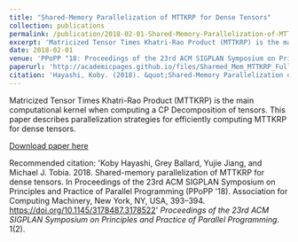 ```yaml
---
title: "Shared-Memory Parallelization of MTTKRP for Dense Tensors"
collection: publications
permalink: /publication/2018-02-01-Shared-Memory-Parallelization-of-MTTKRP-for-Dense-Tensors.md
excerpt: 'Matricized Tensor Times Khatri-Rao Product (MTTKRP) is the main computational kernel when computing a CP Decomposition of tensors. This paper describes parallelization strategies for efficiently computing MTTKRP for dense tensors.'
date: 2018-02-01
venue: 'PPoPP "18: Proceedings of the 23rd ACM SIGPLAN Symposium on Principles and Practice of Parallel Programming (Short Paper)'
paperurl: 'http://academicpages.github.io/files/Sharmed_Mem_MTTKRP_Full.pdf'
citation: 'Hayashi, Koby. (2018). &quot;Shared-Memory Parallelization of MTTKRP for Dense Tensors.&quot; <i>Proceedings of the 23rd ACM SIGPLAN Symposium on Principles and Practice of Parallel Programming</i>. 1(1).'
---
```

Matricized Tensor Times Khatri-Rao Product (MTTKRP) is the main computational kernel when computing a CP Decomposition of tensors. This paper describes parallelization strategies for efficiently computing MTTKRP for dense tensors.

[Download paper here](http://academicpages.github.io/files/Sharmed_Mem_MTTKRP_Full.pdf)

Recommended citation: 'Koby Hayashi, Grey Ballard, Yujie Jiang, and Michael J. Tobia. 2018. Shared-memory parallelization of MTTKRP for dense tensors. In Proceedings of the 23rd ACM SIGPLAN Symposium on Principles and Practice of Parallel Programming (PPoPP '18). Association for Computing Machinery, New York, NY, USA, 393–394. https://doi.org/10.1145/3178487.3178522' <i>Proceedings of the 23rd ACM SIGPLAN Symposium on Principles and Practice of Parallel Programming</i>. 1(2).
